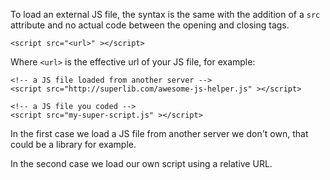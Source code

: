 To load an external JS file, the syntax is the same with the addition of a `src` attribute and no actual code between the opening and closing tags.

```
<script src="<url>" ></script>
```

Where `<url>` is the effective url of your JS file, for example: 

```
<!-- a JS file loaded from another server -->
<script src="http://superlib.com/awesome-js-helper.js" ></script> 

<!-- a JS file you coded -->
<script src="my-super-script.js" ></script>
```

In the first case we load a JS file from another server we don't own, that could be a library for example.

In the second case we load our own script using a relative URL.